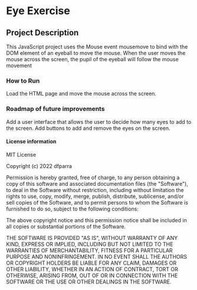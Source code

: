 # Eye Exercise

## Project Description
This JavaScript project uses the Mouse event mousemove to bind with the DOM element of an eyeball to move the mouse.
When the user moves the mouse across the screen, the pupil of the eyeball will follow the mouse movement

### How to Run
Load the HTML page and move the mouse across the screen.

### Roadmap of future improvements
Add a user interface that allows the user to decide how many eyes to add to the screen.
Add buttons to add and remove the eyes on the screen.

#### License information
MIT License

Copyright (c) 2022 dfparra

Permission is hereby granted, free of charge, to any person obtaining a copy
of this software and associated documentation files (the "Software"), to deal
in the Software without restriction, including without limitation the rights
to use, copy, modify, merge, publish, distribute, sublicense, and/or sell
copies of the Software, and to permit persons to whom the Software is
furnished to do so, subject to the following conditions:

The above copyright notice and this permission notice shall be included in all
copies or substantial portions of the Software.

THE SOFTWARE IS PROVIDED "AS IS", WITHOUT WARRANTY OF ANY KIND, EXPRESS OR
IMPLIED, INCLUDING BUT NOT LIMITED TO THE WARRANTIES OF MERCHANTABILITY,
FITNESS FOR A PARTICULAR PURPOSE AND NONINFRINGEMENT. IN NO EVENT SHALL THE
AUTHORS OR COPYRIGHT HOLDERS BE LIABLE FOR ANY CLAIM, DAMAGES OR OTHER
LIABILITY, WHETHER IN AN ACTION OF CONTRACT, TORT OR OTHERWISE, ARISING FROM,
OUT OF OR IN CONNECTION WITH THE SOFTWARE OR THE USE OR OTHER DEALINGS IN THE
SOFTWARE.
